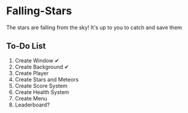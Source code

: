 # Falling-Stars
The stars are falling from the sky! It's up to you to catch and save them


## To-Do List
1. Create Window ✔
2. Create Background ✔
3. Create Player
4. Create Stars and Meteors
5. Create Score System
6. Create Health System
7. Create Menu
8. Leaderboard?



